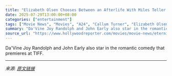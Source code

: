 ```yaml
---
title: "Elizabeth Olsen Chooses Between an Afterlife With Miles Teller or Callum Turner in A24’s ‘Eternity’ Trailer"
date: 2025-07-29T13:00:00+08:00
categories: ["entertainment"]
tags: ["Movie News", "Movies", "A24", "Callum Turner", "Elizabeth Olsen", "Miles Teller", "Toronto International Film Festival", "trailers"]
summary: "Da'Vine Joy Randolph and John Early also star in the romantic comedy that premieres at TIFF."
source_url: "https://www.hollywoodreporter.com/movies/movie-news/eternity-trailer-elizabeth-olsen-miles-teller-callum-turner-1236331815/"
---
```


Da'Vine Joy Randolph and John Early also star in the romantic comedy that premieres at TIFF.

---

*来源: [原文链接](https://www.hollywoodreporter.com/movies/movie-news/eternity-trailer-elizabeth-olsen-miles-teller-callum-turner-1236331815/)*
